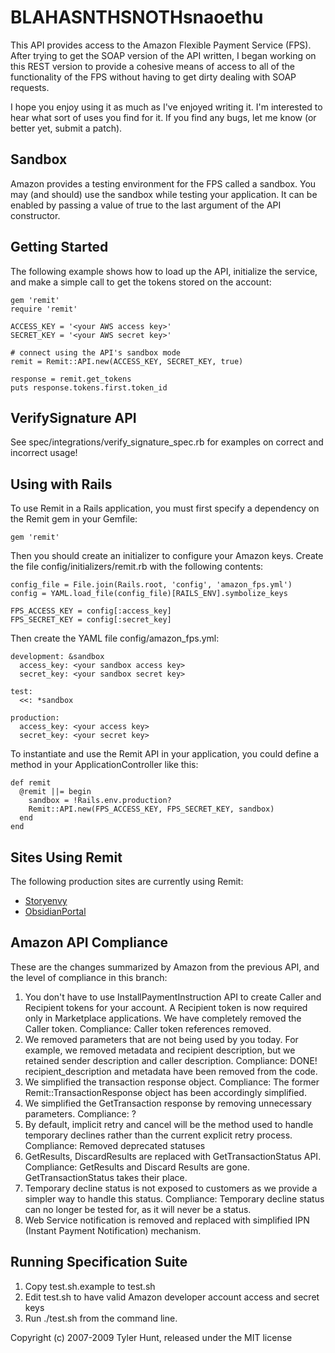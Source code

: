 BLAHASNTHSNOTHsnaoethu
=====

This API provides access to the Amazon Flexible Payment Service (FPS). After
trying to get the SOAP version of the API written, I began working on this REST
version to provide a cohesive means of access to all of the functionality of
the FPS without having to get dirty dealing with SOAP requests.

I hope you enjoy using it as much as I've enjoyed writing it. I'm interested to
hear what sort of uses you find for it. If you find any bugs, let me know (or
better yet, submit a patch).


Sandbox
-------

Amazon provides a testing environment for the FPS called a sandbox. You may
(and should) use the sandbox while testing your application. It can be enabled
by passing a value of true to the last argument of the API constructor.


Getting Started
---------------

The following example shows how to load up the API, initialize the service, and
make a simple call to get the tokens stored on the account:

    gem 'remit'
    require 'remit'

    ACCESS_KEY = '<your AWS access key>'
    SECRET_KEY = '<your AWS secret key>'

    # connect using the API's sandbox mode
    remit = Remit::API.new(ACCESS_KEY, SECRET_KEY, true)

    response = remit.get_tokens
    puts response.tokens.first.token_id


VerifySignature API
-------------------
See spec/integrations/verify_signature_spec.rb for examples on correct and incorrect usage!


Using with Rails
----------------

To use Remit in a Rails application, you must first specify a dependency on the
Remit gem in your Gemfile:

    gem 'remit'

Then you should create an initializer to configure your Amazon keys. Create the
file config/initializers/remit.rb with the following contents:

    config_file = File.join(Rails.root, 'config', 'amazon_fps.yml')
    config = YAML.load_file(config_file)[RAILS_ENV].symbolize_keys

    FPS_ACCESS_KEY = config[:access_key]
    FPS_SECRET_KEY = config[:secret_key]

Then create the YAML file config/amazon_fps.yml:

    development: &sandbox
      access_key: <your sandbox access key>
      secret_key: <your sandbox secret key>

    test:
      <<: *sandbox
    
    production:
      access_key: <your access key>
      secret_key: <your secret key>

To instantiate and use the Remit API in your application, you could define a
method in your ApplicationController like this:

    def remit
      @remit ||= begin
        sandbox = !Rails.env.production?
        Remit::API.new(FPS_ACCESS_KEY, FPS_SECRET_KEY, sandbox)
      end
    end


Sites Using Remit
-----------------

The following production sites are currently using Remit:

 * [Storyenvy](http://www.storenvy.com/)
 * [ObsidianPortal](http://www.obsidianportal.com/)


Amazon API Compliance 
---------------------
These are the changes summarized by Amazon from the previous API, and the level of compliance in this branch:

1. You don't have to use InstallPaymentInstruction API to create Caller and Recipient tokens for your account. A Recipient token is now required only in Marketplace applications. We have completely removed the Caller token.
  Compliance: Caller token references removed.
2. We removed parameters that are not being used by you today. For example, we removed metadata and recipient description, but we retained sender description and caller description.
  Compliance: DONE! recipient_description and metadata have been removed from the code.
3. We simplified the transaction response object.
  Compliance: The former Remit::TransactionResponse object has been accordingly simplified.
4. We simplified the GetTransaction response by removing unnecessary parameters.
  Compliance: ?
5. By default, implicit retry and cancel will be the method used to handle temporary declines rather than the current explicit retry process.
  Compliance: Removed deprecated statuses
6. GetResults, DiscardResults are replaced with GetTransactionStatus API.
  Compliance: GetResults and Discard Results are gone.  GetTransactionStatus takes their place.
7. Temporary decline status is not exposed to customers as we provide a simpler way to handle this status.
  Compliance: Temporary decline status can no longer be tested for, as it will never be a status.
8. Web Service notification is removed and replaced with simplified IPN (Instant Payment Notification) mechanism.

Running Specification Suite
---------------------------
1. Copy test.sh.example to test.sh
2. Edit test.sh to have valid Amazon developer account access and secret keys
3. Run ./test.sh from the command line.

Copyright (c) 2007-2009 Tyler Hunt, released under the MIT license
